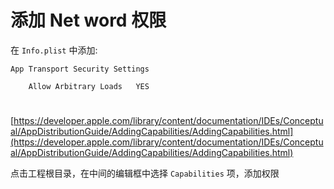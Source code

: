 

# 添加 Net word 权限

在 `Info.plist` 中添加:

```
App Transport Security Settings

    Allow Arbitrary Loads   YES

```



# 

[https://developer.apple.com/library/content/documentation/IDEs/Conceptual/AppDistributionGuide/AddingCapabilities/AddingCapabilities.html](https://developer.apple.com/library/content/documentation/IDEs/Conceptual/AppDistributionGuide/AddingCapabilities/AddingCapabilities.html)


点击工程根目录，在中间的编辑框中选择 `Capabilities` 项，添加权限